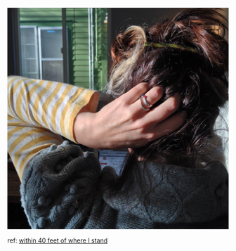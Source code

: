 ![](assets/8880.png) 

ref: [within 40 feet of where I stand ](http://dojo4.com/blog/within-40-feet-of-where-i-stand/)